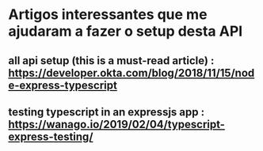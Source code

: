 # Artigos interessantes que me ajudaram a fazer o setup desta API

## all api setup (this is a must-read article) : https://developer.okta.com/blog/2018/11/15/node-express-typescript

## testing typescript in an expressjs app : https://wanago.io/2019/02/04/typescript-express-testing/